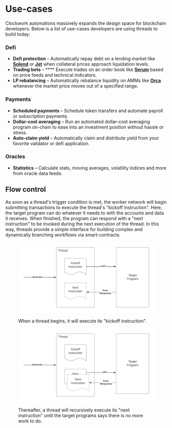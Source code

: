 # Use-cases

Clockwork automations massively expands the design space for blockchain developers. Below is a list of use-cases developers are using threads to build today:

### Defi

* **Defi protection** – Automatically repay debt on a lending market like [**Solend**](https://solend.fi/) or [**Jet**](https://www.jetprotocol.io/) when collateral prices approach liquidation levels.
* **Trading bots** – **** Execute trades on an order book like [**Serum**](https://www.projectserum.com/) based on price feeds and technical indicators.&#x20;
* **LP rebalancing** – Automatically rebalance liquidity on AMMs like [**Orca**](https://www.orca.so/) whenever the market price moves out of a specified range.

### Payments

* **Scheduled payments** – Schedule token transfers and automate payroll or subscription payments.
* **Dollar-cost averaging** – Run an automated dollar-cost averaging program on-chain to ease into an investment position without hassle or stress. &#x20;
* **Auto-claim yield** – Automatically claim and distribute yield from your favorite validator or defi application.&#x20;

### Oracles

* **Statistics** – Calculate stats, moving averages, volatility indices and more from oracle data feeds.



## Flow control

As soon as a thread's trigger condition is met, the worker network will begin submitting transactions to execute the thread's "kickoff instruction". Here, the target program can do whatever it needs to with the accounts and data it receives. When finished, the program can respond with a "next instruction" to be invoked during the next execution of the thread. In this way, threads provide a simple interface for building complex and dynamically branching workflows via smart-contracts.

<figure><img src="../.gitbook/assets/Blank document (19).png" alt=""><figcaption><p>When a thread begins, it will execute its "kickoff instruction".</p></figcaption></figure>

<figure><img src="../.gitbook/assets/Blank document (20).png" alt=""><figcaption><p>Thereafter, a thread will recursively execute its "next instruction" until the target programs says there is no more work to do.</p></figcaption></figure>

##
